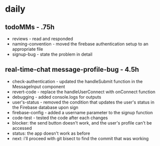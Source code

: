 # daily

## todoMMs - .75h
* reviews - read and responded
* naming-convention - moved the firebase authentication setup to an appropriate file
* signup-bug - state the problem in detail

## real-time-chat message-profile-bug - 4.5h
* check-authentication - updated the handleSubmit function in the MessageInput component
* revert-code - replace the handleUserConnect with onConnect function
* debugging - added console.logs for outputs
* user's-status - removed the condition that updates the user's status in the Firebase database upon sign 
* firebase-config - added a username parameter to the signup function
* code-test - tested the code after each changes
* blocker: the send button doesn't work, and the user's profile can't be accessed
* status: the app doesn't work as before
* next: i'll proceed with git bisect to find the commit that was working